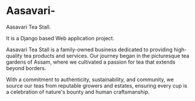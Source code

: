 # Aasavari-
Aasavari Tea Stall.

It is a Django based Web application project.

Aasavari Tea Stall is a family-owned business dedicated to providing high-quality tea products and services. Our journey began in the picturesque tea gardens of Assam, where we cultivated a passion for tea that extends beyond borders.

With a commitment to authenticity, sustainability, and community, we source our teas from reputable growers and estates, ensuring every cup is a celebration of nature's bounty and human craftsmanship.
